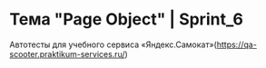 # Тема "Page Object" | Sprint_6
Автотесты для учебного сервиса «Яндекс.Самокат»(https://qa-scooter.praktikum-services.ru/)